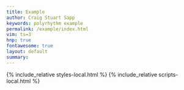 ```yaml
---
title: Example
author: Craig Stuart Sapp
keywords: polyrhythm example
permalink: /example/index.html
vim: ts=3
hnp: true
fontawesome: true
layout: default
summary:
---
```


{% include_relative styles-local.html %}
{% include_relative scripts-local.html %}

<div style="font-size:2rem; position:sticky !important; position: -webkit-sticky; margin-left:-50px; top:200px !important;" title="Click to go to previous example" id="previous-example">
	<i class="navigate bi bi-caret-left-fill"></i>
</div>

<div style="font-size:2rem; position:sticky !important; position: -webkit-sticky; margin-right:-20px; top:200px !important" title="Click to go to next example" id="next-example">
	<i class="navigate bi bi-caret-right-fill"></i>
</div>

<div style="margin-top:20px;" id="example"></div>

<span id="vbutton"></span>
<script type="text/x-humdrum" id="example-notation"></script>

